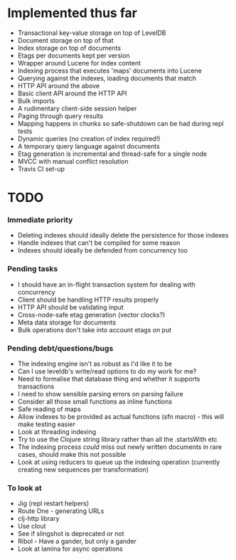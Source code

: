 # Implemented thus far

- Transactional key-value storage on top of LevelDB
- Document storage on top of that
- Index storage on top of documents
- Etags per documents kept per version
- Wrapper around Lucene for index content
- Indexing process that executes 'maps' documents into Lucene
- Querying against the indexes, loading documents that match
- HTTP API around the above
- Basic client API around the HTTP API
- Bulk imports
- A rudimentary client-side session helper
- Paging through query results
- Mapping happens in chunks so safe-shutdown can be had during repl tests
- Dynamic queries (no creation of index required!)
- A temporary query language against documents
- Etag generation is incremental and thread-safe for a single node
- MVCC with manual conflict resolution
- Travis CI set-up

# TODO

### Immediate priority

- Deleting indexes should ideally delete the persistence for those indexes
- Handle indexes that can't be compiled for some reason
- Indexes should ideally be defended from concurrency too

### Pending tasks

- I should have an in-flight transaction system for dealing with concurrency
- Client should be handling HTTP results properly
- HTTP API should be validating input
- Cross-node-safe etag generation (vector clocks?)
- Meta data storage for documents
- Bulk operations don't take into account etags on put

### Pending debt/questions/bugs

- The indexing engine isn't as robust as I'd like it to be
- Can I use leveldb's write/read options to do my work for me?
- Need to formalise that database thing and whether it supports transactions
- I need to show sensible parsing errors on parsing failure
- Consider all those small functions as inline functions
- Safe reading of maps
- Allow indexes to be provided as actual functions (sfn macro) - this will make testing easier
- Look at threading indexing
- Try to use the Clojure string library rather than all the .startsWith etc
- The indexing process *could* miss out newly written documents in rare cases, should make this not possible
- Look at using reducers to queue up the indexing operation (currently creating new sequences per transformation)

### To look at 

- Jig (repl restart helpers)
- Route One - generating URLs
- clj-http library 
- Use clout
- See if slingshot is deprecated or not
- Ribol - Have a gander, but only a gander
- Look at lamina for async operations           

